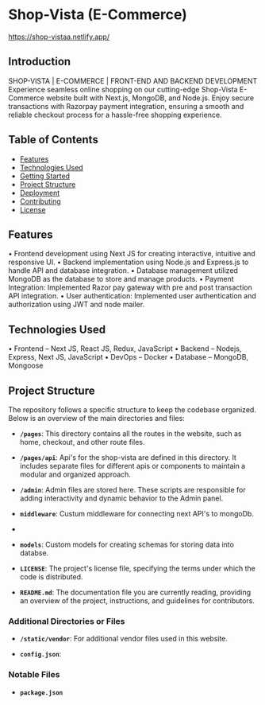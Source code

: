 # Shop-Vista (E-Commerce)
https://shop-vistaa.netlify.app/
## Introduction


SHOP-VISTA | E-COMMERCE | FRONT-END AND BACKEND DEVELOPMENT
Experience seamless online shopping on our cutting-edge Shop-Vista E-Commerce website built with Next.js, MongoDB, and Node.js. Enjoy secure transactions with Razorpay payment integration, ensuring a smooth and reliable checkout process for a hassle-free shopping experience.

## Table of Contents

- [Features](#features)
- [Technologies Used](#technologies-used)
- [Getting Started](#getting-started)
- [Project Structure](#project-structure)
- [Deployment](#deployment)
- [Contributing](#contributing)
- [License](#license)


## Features

•	Frontend development using Next JS for creating interactive, intuitive and responsive UI.
•	Backend implementation using Node.js and Express.js to handle API and database integration.
•	Database management utilized MongoDB as the database to store and manage products.
•	Payment Integration: Implemented Razor pay gateway with pre and post transaction API integration.
•	User authentication: Implemented user authentication and authorization using JWT and node mailer.

## Technologies Used

•	Frontend – Next JS, React JS, Redux, JavaScript
•	Backend – Nodejs, Express, Next JS, JavaScript
•	DevOps – Docker
•	Database – MongoDB, Mongoose

## Project Structure
The repository follows a specific structure to keep the codebase organized. Below is an overview of the main directories and files:

- **`/pages`**: This directory contains all the routes in the website, such as home, checkout, and other route files.

- **`/pages/api`**: Api's for the shop-vista are defined in this directory. It includes separate files for different apis or components to maintain a modular and organized approach.

- **`/admin`**: Admin files are stored here. These scripts are responsible for adding interactivity and dynamic behavior to the Admin panel.

- **`middleware`**: Custum middleware for connecting next API's to mongoDb.
- 
- **`models`**: Custom models for creating schemas for storing data into databse.

- **`LICENSE`**: The project's license file, specifying the terms under which the code is distributed.

- **`README.md`**: The documentation file you are currently reading, providing an overview of the project, instructions, and guidelines for contributors.

### Additional Directories or Files

- **`/static/vendor`**: For additional vendor files used in this website.

- **`config.json`**: 

### Notable Files

- **`package.json`**
